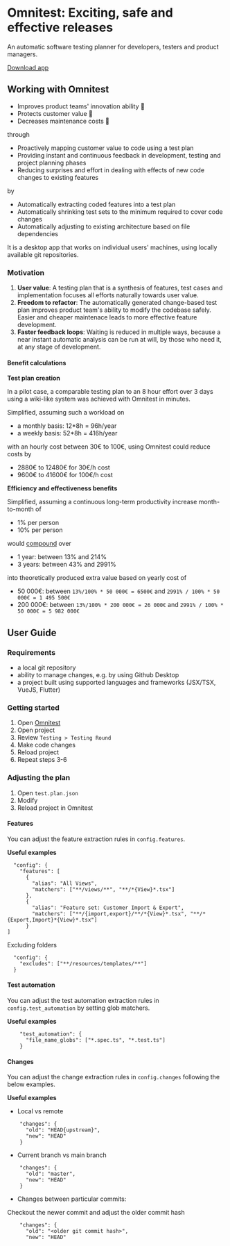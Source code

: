 # Omnitest: Exciting, safe and effective releases
An automatic software testing planner for developers, testers and product managers. 

[Download app](https://web.crabnebula.cloud/omnitest/omnitest/releases)

## Working with Omnitest
- Improves product teams' innovation ability 🧠
- Protects customer value 🤝
- Decreases maintenance costs 💸

through
- Proactively mapping customer value to code using a test plan
- Providing instant and continuous feedback in development, testing and project planning phases
- Reducing surprises and effort in dealing with effects of new code changes to existing features

by 
- Automatically extracting coded features into a test plan
- Automatically shrinking test sets to the minimum required to cover code changes
- Automatically adjusting to existing architecture based on file dependencies


It is a desktop app that works on individual users' machines, using locally available git repositories. 

### Motivation

1. **User value**: A testing plan that is a synthesis of features, test cases and implementation focuses all efforts naturally towards user value.
2. **Freedom to refactor**: The automatically generated change-based test plan improves product team's ability to modify the codebase safely. Easier and cheaper maintenace leads to more effective feature development.
3. **Faster feedback loops**: Waiting is reduced in multiple ways, because a near instant automatic analysis can be run at will, by those who need it, at any stage of development. 

#### Benefit calculations

**Test plan creation**

In a pilot case, a comparable testing plan to an 8 hour effort over 3 days using a wiki-like system was achieved with Omnitest in minutes.

Simplified, assuming such a workload on 
- a monthly basis: 12*8h = 96h/year
- a weekly basis: 52*8h = 416h/year

with an hourly cost between 30€ to 100€, using Omnitest could reduce costs by
- 2880€ to 12480€ for 30€/h cost
- 9600€ to 41600€ for 100€/h cost


**Efficiency and effectiveness benefits**

Simplified, assuming a continuous long-term productivity increase month-to-month of
- 1% per person
- 10% per person

would [compound](https://en.wikipedia.org/wiki/Compound_interest#Periodic_compounding) over
- 1 year: between 13% and 214%
- 3 years: between 43% and 2991%

into theoretically produced extra value based on yearly cost of
- 50 000€: between `13%/100% * 50 000€ = 6500€` and `2991% / 100% * 50 000€ = 1 495 500€`
- 200 000€: between `13%/100% * 200 000€ = 26 000€` and `2991% / 100% * 50 000€ = 5 982 000€`

## User Guide

### Requirements
- a local git repository
- ability to manage changes, e.g. by using Github Desktop
- a project built using supported languages and frameworks (JSX/TSX, VueJS, Flutter)


### Getting started

1. Open [Omnitest](https://web.crabnebula.cloud/omnitest/omnitest/releases)
2. Open project
3. Review `Testing > Testing Round`
4. Make code changes
5. Reload project
6. Repeat steps 3-6


### Adjusting the plan
1. Open `test.plan.json`
2. Modify 
3. Reload project in Omnitest


#### Features
You can adjust the feature extraction rules in `config.features`.

**Useful examples**
```
  "config": {
    "features": [
      {
        "alias": "All Views",
        "matchers": ["**/views/**", "**/*{View}*.tsx"]
      },
      {
        "alias": "Feature set: Customer Import & Export",
        "matchers": ["**/{import,export}/**/*{View}*.tsx", "**/*{Export,Import}*{View}*.tsx"]
      }
]
```
Excluding folders
```
  "config": {
    "excludes": ["**/resources/templates/**"]
  }
```

#### Test automation

You can adjust the test automation extraction rules in `config.test_automation` by setting glob matchers.

**Useful examples**

```
    "test_automation": {
      "file_name_globs": ["*.spec.ts", "*.test.ts"]
    }
```

#### Changes

You can adjust the change extraction rules in `config.changes` following the below examples.

**Useful examples**


- Local vs remote
```
    "changes": {
      "old": "HEAD{upstream}",
      "new": "HEAD"
    }
```

- Current branch vs main branch
```
    "changes": {
      "old": "master",
      "new": "HEAD"
    }
```

- Changes between particular commits: 

Checkout the newer commit and adjust the older commit hash
```
    "changes": {
      "old": "<older git commit hash>",
      "new": "HEAD"
```

